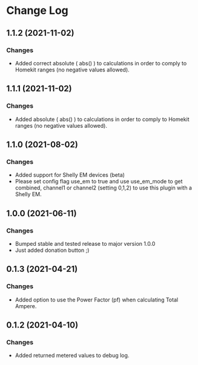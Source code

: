 # Change Log

## 1.1.2 (2021-11-02)

### Changes

- Added correct absolute ( abs() ) to calculations in order to comply to Homekit ranges (no negative values allowed).

## 1.1.1 (2021-11-02)

### Changes

- Added absolute ( abs() ) to calculations in order to comply to Homekit ranges (no negative values allowed).

## 1.1.0 (2021-08-02)

### Changes

- Added support for Shelly EM devices (beta)
- Please set config flag use_em to true and
  use use_em_mode to get combined, channel1 or channel2 (setting 0,1,2)
  to use this plugin with a Shelly EM.

## 1.0.0 (2021-06-11)

### Changes

- Bumped stable and tested release to major version 1.0.0
- Just added donation button ;)

## 0.1.3 (2021-04-21)

### Changes

- Added option to use the Power Factor (pf) when calculating Total Ampere.

## 0.1.2 (2021-04-10)

### Changes

- Added returned metered values to debug log.
